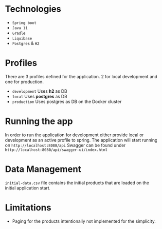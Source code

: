 
# Technologies
- `Spring boot`
- `Java 11`
- `Gradle`
- `Liquibase`
- `Postgres` & `H2`

# Profiles
There are 3 profiles defined for the application. 2 for local development and one for production.
- `development` Uses **h2** as DB 
- `local` Uses **postgres** as DB
- `production` Uses postgres as DB on the Docker cluster

# Running the app
In order to run the application for development either provide local or development as an active profile to spring.
The application will start running on `http://localhost:8080/api`
Swagger can be found under `http://localhost:8080/api/swagger-ui/index.html`

# Data Management
`initial-data.csv` file contains the initial products that are loaded on the initial application start.

# Limitations
- Paging for the products intentionally not implemented for the simplicity. 
